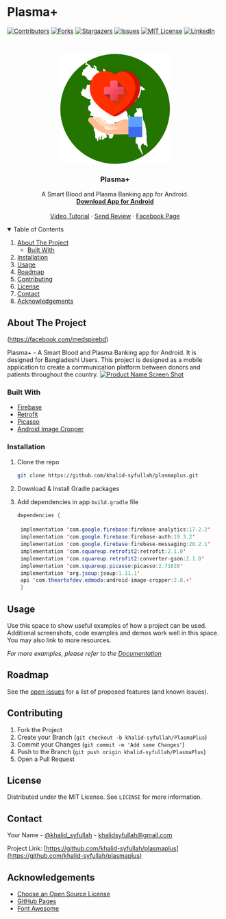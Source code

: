 # Plasma+

[![Contributors][contributors-shield]][contributors-url]
[![Forks][forks-shield]][forks-url]
[![Stargazers][stars-shield]][stars-url]
[![Issues][issues-shield]][issues-url]
[![MIT License][license-shield]][license-url]
[![LinkedIn][linkedin-shield]][linkedin-url]


<!-- PROJECT LOGO -->
<br />
<p align="center">
  <a href="https://github.com/khalid-syfullah/plasmaplus">
    <img src="app/src/main/res/mipmap-hdpi/app_icon.png" alt="Logo" width="256" height="256">
  </a>

  <h3 align="center">Plasma+</h3>

  <p align="center">
    A Smart Blood and Plasma Banking app for Android.
    <br />
    <a href="https://play.google.com/store/apps/details?id=com.ece.cov19"><strong>Download App for Android</strong></a>
    <br />
    <br />
    <a href="https://www.youtube.com/watch?v=5m7xHHdIbIc">Video Tutorial</a>
    ·
    <a href="https://docs.google.com/forms/d/e/1FAIpQLSd_PgXtE8sYdaxCIp4pPXM6IqU7ZvoA963iBksFejGIOUYH6g/viewform?usp=sf_link">Send Review</a>
    ·
    <a href="https://www.facebook.com/medspirebd">Facebook Page</a>
  </p>
</p>



<!-- TABLE OF CONTENTS -->
<details open="open">
  <summary>Table of Contents</summary>
  <ol>
    <li>
      <a href="#about-the-project">About The Project</a>
      <ul>
        <li><a href="#built-with">Built With</a></li>
      </ul>
    </li>
    <li>
      <a href="#installation">Installation</a></li>
    </li>
    <li><a href="#usage">Usage</a></li>
    <li><a href="#roadmap">Roadmap</a></li>
    <li><a href="#contributing">Contributing</a></li>
    <li><a href="#license">License</a></li>
    <li><a href="#contact">Contact</a></li>
    <li><a href="#acknowledgements">Acknowledgements</a></li>
  </ol>
</details>



<!-- ABOUT THE PROJECT -->
## About The Project

(https://facebook.com/medspirebd)

Plasma+ - A Smart Blood and Plasma Banking app for Android. It is designed for Bangladeshi Users. This project is designed as a mobile application to create a communication platform between donors and patients throughout the country.
[![Product Name Screen Shot][product-screenshot]](https://play.google.com/store/apps/details?id=com.ece.cov19)

### Built With

* [Firebase](https://firebase.google.com)
* [Retrofit](https://square.github.io/retrofit/)
* [Picasso](https://square.github.io/picasso/)
* [Android Image Cropper](https://github.com/ArthurHub/Android-Image-Cropper/)





### Installation

1. Clone the repo
   ```sh
   git clone https://github.com/khalid-syfullah/plasmaplus.git
   ```
2. Download & Install Gradle packages

4. Add dependencies in app `build.gradle` file
   ```Java
   dependencies {
    
    implementation 'com.google.firebase:firebase-analytics:17.2.2'
    implementation 'com.google.firebase:firebase-auth:19.3.2'
    implementation 'com.google.firebase:firebase-messaging:20.2.1'
    implementation 'com.squareup.retrofit2:retrofit:2.1.0'
    implementation 'com.squareup.retrofit2:converter-gson:2.1.0'
    implementation 'com.squareup.picasso:picasso:2.71828'
    implementation 'org.jsoup:jsoup:1.11.1'
    api 'com.theartofdev.edmodo:android-image-cropper:2.8.+'
    }

   ```



<!-- USAGE EXAMPLES -->
## Usage

Use this space to show useful examples of how a project can be used. Additional screenshots, code examples and demos work well in this space. You may also link to more resources.

_For more examples, please refer to the [Documentation](https://example.com)_



<!-- ROADMAP -->
## Roadmap

See the [open issues](https://github.com/khalid-syfullah/PlasmaPlus/issues) for a list of proposed features (and known issues).



<!-- CONTRIBUTING -->
## Contributing

1. Fork the Project
2. Create your Branch (`git checkout -b khalid-syfullah/PlasmaPlus`)
3. Commit your Changes (`git commit -m 'Add some Changes'`)
4. Push to the Branch (`git push origin khalid-syfullah/PlasmaPlus`)
5. Open a Pull Request



<!-- LICENSE -->
## License

Distributed under the MIT License. See `LICENSE` for more information.



<!-- CONTACT -->
## Contact

Your Name - [@khalid_syfullah](https://twitter.com/khalid_syfullah) - khalidsyfullah@gmail.com

Project Link: [https://github.com/khalid-syfullah/plasmaplus](https://github.com/khalid-syfullah/plasmaplus)



<!-- ACKNOWLEDGEMENTS -->
## Acknowledgements
* [Choose an Open Source License](https://choosealicense.com)
* [GitHub Pages](https://pages.github.com)
* [Font Awesome](https://fontawesome.com)

[contributors-shield]: https://img.shields.io/github/contributors/othneildrew/Best-README-Template.svg?style=for-the-badge
[contributors-url]: https://github.com/khalid-syfullah/plasmaplus/graphs/contributors
[forks-shield]: https://img.shields.io/github/forks/othneildrew/Best-README-Template.svg?style=for-the-badge
[forks-url]: https://github.com/khalid-syfullah/plasmaplus/network/members
[stars-shield]: https://img.shields.io/github/stars/othneildrew/Best-README-Template.svg?style=for-the-badge
[stars-url]: https://github.com/khalid-syfullah/plasmaplus/stargazers
[issues-shield]: https://img.shields.io/github/issues/othneildrew/Best-README-Template.svg?style=for-the-badge
[issues-url]: https://github.com/khalid-syfullah/plasmaplus/issues
[license-shield]: https://img.shields.io/github/license/othneildrew/Best-README-Template.svg?style=for-the-badge
[license-url]: https://github.com/khalid-syfullah/plasmaplus/blob/master/LICENSE.txt
[linkedin-shield]: https://img.shields.io/badge/-LinkedIn-black.svg?style=for-the-badge&logo=linkedin&colorB=555
[linkedin-url]: https://bd.linkedin.com/in/khalid-syfullah
[product-screenshot]: images/screenshot.png
